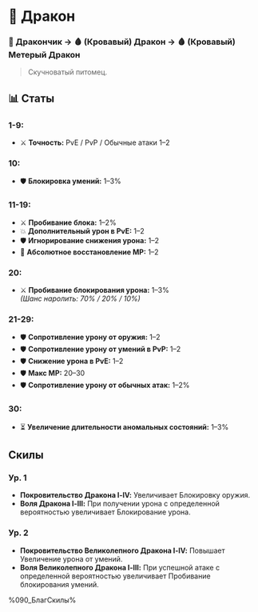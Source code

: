 # 🐉 Дракон
### 🐲 Дракончик → 🩸 (Кровавый) Дракон → 🩸 (Кровавый) Метерый Дракон  
> Скучноватый питомец.



## 📊 **Статы**

### **1-9:**  
- ⚔️️️ **Точность:** PvE / PvP / Обычные атаки 1–2  

### **10:**  
- 🛡️ **Блокировка умений:** 1–3%  

### **11-19:**  
- ⚔️ **Пробивание блока:** 1–2%  
- 💥 **Дополнительный урон в PvE:** 1–2  
- 🛡️ **Игнорирование снижения урона:** 1–2  
- 🔋 **Абсолютное восстановление MP:** 1–2  

### **20:**  
- ⚔️ **Пробивание блокирования урона:** 1–3%  
  *(Шанс наролить: 70% / 20% / 10%)*  

### **21-29:**  
- 🛡️ **Сопротивление урону от оружия:** 1–2  
- 🛡️ **Сопротивление урону от умений в PvP:** 1–2  
- 🛡️ **Снижение урона в PvE:** 1–2  
- 🛡️ **Макс MP:** 20–30  
- 🛡️ **Сопротивление урону от обычных атак:** 1–2%  

### **30:**  
- ⏳ **Увеличение длительности аномальных состояний:** 1–3%  


## Скилы
### Ур. 1
- **Покровительство Дракона Ⅰ-Ⅳ:** Увеличивает Блокировку оружия.
- **Воля Дракона Ⅰ-Ⅲ:** При получении урона с определенной вероятностью увеличивает Блокирование урона.

### Ур. 2
- **Покровительство Великолепного Дракона Ⅰ-Ⅳ:** Повышает Увеличение урона от умений.
- **Воля Великолепного Дракона Ⅰ-Ⅲ:** При успешной атаке с определенной вероятностью увеличивает Пробивание блокирования умений.

%090_БлагСкилы%